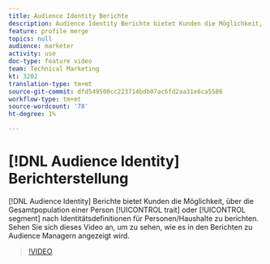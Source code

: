 ```yaml
---
title: Audience Identity Berichte
description: Audience Identity Berichte bietet Kunden die Möglichkeit, über die Gesamtpopulation einer Eigenschaft oder eines Segments nach Personalien/Haushaltsdefinitionen zu berichten. Sehen Sie sich dieses Video an, um zu sehen, wie es in den Berichten zu Audience Managern angezeigt wird.
feature: profile merge
topics: null
audience: marketer
activity: use
doc-type: feature video
team: Technical Marketing
kt: 3202
translation-type: tm+mt
source-git-commit: dfd549508cc223714bdb07ac6fd2aa31e6ca5586
workflow-type: tm+mt
source-wordcount: '78'
ht-degree: 1%

---
```



# [!DNL Audience Identity] Berichterstellung

[!DNL Audience Identity] Berichte bietet Kunden die Möglichkeit, über die Gesamtpopulation einer Person  [!UICONTROL trait] oder  [!UICONTROL segment] nach Identitätsdefinitionen für Personen/Haushalte zu berichten. Sehen Sie sich dieses Video an, um zu sehen, wie es in den Berichten zu Audience Managern angezeigt wird.

>[!VIDEO](https://video.tv.adobe.com/v/27977/?quality=12)

